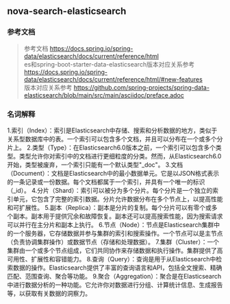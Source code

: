 ## nova-search-elasticsearch

### 参考文档
> 参考文档 <https://docs.spring.io/spring-data/elasticsearch/docs/current/reference/html>  
> es和spring-boot-starter-data-elasticsearch版本对应关系参考 <https://docs.spring.io/spring-data/elasticsearch/docs/current/reference/html/#new-features>  
> 版本对应关系参考 <https://github.com/spring-projects/spring-data-elasticsearch/blob/main/src/main/asciidoc/preface.adoc>  

### 名词解释
1.索引（Index）：索引是Elasticsearch中存储、搜索和分析数据的地方，类似于关系型数据库中的表。一个索引可以包含多个文档，并且可以分布在一个或多个分片上。
2.类型（Type）：在Elasticsearch6.0版本之前，一个索引可以包含多个类型。类型允许你对索引中的文档进行更细粒度的分类。然而，从Elasticsearch6.0开始，类型被废弃，一个索引只能有一个默认类型"_doc"。
3.文档（Document）：文档是Elasticsearch中的最小数据单元。它是以JSON格式表示的一条记录或一份数据。每个文档都属于一个索引，并具有一个唯一的标识（_id）。
4.分片（Shard）：索引可以被分为多个分片。每个分片是一个独立的索引单元，它包含了完整的索引数据。分片允许数据分布在多个节点上，以提高性能和可扩展性。
5.副本（Replica）：副本是分片的复制。每个分片可以有零个或多个副本。副本用于提供冗余和故障恢复。副本还可以提高搜索性能，因为搜索请求可以并行在主分片和副本上执行。
6.节点（Node）：节点是Elasticsearch集群中的一个服务器，它存储数据并参与集群的索引和搜索操作。一个节点可以是主节点（负责协调集群操作）或数据节点（存储和处理数据）。
7.集群（Cluster）：一个集群由一个或多个节点组成，它们共同协作来存储数据和执行操作。集群提供了高可用性、扩展性和容错能力。
8.查询（Query）：查询是用于从Elasticsearch中检索数据的操作。Elasticsearch提供了丰富的查询语言和API，包括全文搜索、精确匹配、范围查询、聚合等功能。
9.聚合（Aggregation）：聚合是在Elasticsearch中进行数据分析的一种功能。它允许你对数据进行分组、计算统计信息、生成报告等，以获取有关数据的洞察力。